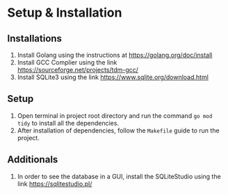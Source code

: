 # Setup & Installation

## Installations

1. Install Golang using the instructions at <https://golang.org/doc/install>
2. Install GCC Complier using the link <https://sourceforge.net/projects/tdm-gcc/>
3. Install SQLite3 using the link <https://www.sqlite.org/download.html>

## Setup

1. Open terminal in project root directory and run the command `go mod tidy` to install all the dependencies.
2. After installation of dependencies, follow the `Makefile` guide to run the project.

## Additionals

1. In order to see the database in a GUI, install the SQLiteStudio using the link <https://sqlitestudio.pl/>
